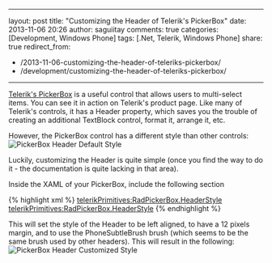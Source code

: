 
---
layout: post
title: "Customizing the Header of Telerik's PickerBox"
date: 2013-11-06 20:26
author: saguiitay
comments: true
categories: [Development, Windows Phone]
tags: [.Net, Telerik, Windows Phone]
share: true
redirect_from:
 - /2013-11-06-customizing-the-header-of-teleriks-pickerbox/
 - /development/customizing-the-header-of-teleriks-pickerbox/
---
[Telerik's PickerBox](http://www.telerik.com/products/windows-phone/overview/all-controls/pickerbox.aspx) is a useful control that allows
users to multi-select items. You can see it in action on Telerik's product page. Like many of Telerik's controls, it has a Header property,
which saves you the trouble of creating an additional TextBlock control, format it, arrange it, etc.

However, the PickerBox control has a different style than other controls: 
![PickerBox Header Default Style]({{site.url}}/images/pickerbox-header-default-style.png)

Luckily, customizing the Header is quite simple (once you find the way to do it - the documentation is quite lacking in that area).

Inside the XAML of your PickerBox, include the following section

{% highlight xml %}
<telerikPrimitives:RadPickerBox.HeaderStyle>
	<Style TargetType="ContentControl">
		<Setter Property="HorizontalAlignment" Value="Left" />
		<Setter Property="Margin" Value="12,0" />
		<Setter Property="Foreground" Value="{StaticResource PhoneSubtleBrush}" />
	</Style>
<telerikPrimitives:RadPickerBox.HeaderStyle>
{% endhighlight %}

This will set the style of the Header to be left aligned, to have a 12 pixels margin, and to use the PhoneSubtleBrush brush
(which seems to be the same brush used by other headers). This will result in the following:
![PickerBox Header Customized Style]({{site.url}}/images/pickerbox-header-customized-style.png)
